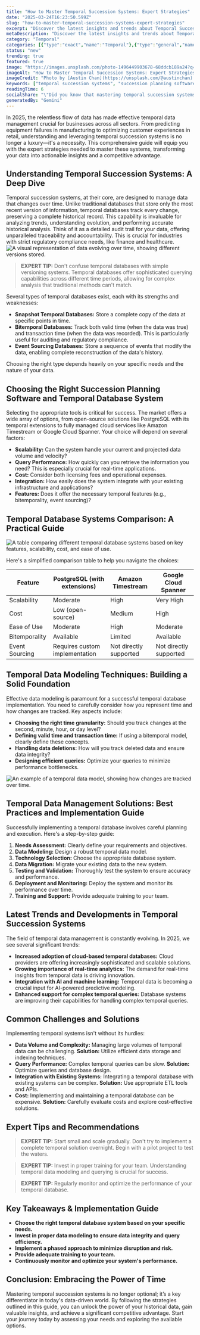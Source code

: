 ```yaml
---
title: "How to Master Temporal Succession Systems: Expert Strategies"
date: "2025-03-24T16:23:50.599Z"
slug: "how-to-master-temporal-succession-systems-expert-strategies"
excerpt: "Discover the latest insights and trends about Temporal Succession Systems. This comprehensive guide covers everything you need to know about Temporal Succession Systems in 2025."
metaDescription: "Discover the latest insights and trends about Temporal Succession Systems. This comprehensive guide covers everything you need to know about Temporal Succe..."
category: "Temporal"
categories: [{"type":"exact","name":"Temporal"},{"type":"general","name":"Computer Science"},{"type":"medium","name":"Data Management"},{"type":"specific","name":"Workflow Automation"},{"type":"niche","name":"Process Mining"}]
status: "new"
trending: true
featured: true
image: "https://images.unsplash.com/photo-1496449903678-68ddcb189a24?q=85&w=1200&fit=max&fm=webp&auto=compress"
imageAlt: "How to Master Temporal Succession Systems: Expert Strategies"
imageCredit: "Photo by [Austin Chan](https://unsplash.com/@austinchan) on Unsplash"
keywords: ["temporal succession systems", "succession planning software", "temporal database systems", "time series database comparison", "best temporal database for [industry]", "temporal data management solutions", "what is temporal succession", "temporal data modeling techniques", "temporal database implementation guide", "choosing a temporal database system"]
readingTime: 6
socialShare: "\"Did you know that mastering temporal succession systems isn't just about storing data; it's about unlocking the hidden power of time itself to drive smarter decisions and gain a competitive edge?\""
generatedBy: "Gemini"
---
```




In 2025, the relentless flow of data has made effective temporal data management crucial for businesses across all sectors.  From predicting equipment failures in manufacturing to optimizing customer experiences in retail, understanding and leveraging temporal succession systems is no longer a luxury—it's a necessity. This comprehensive guide will equip you with the expert strategies needed to master these systems, transforming your data into actionable insights and a competitive advantage.

## Understanding Temporal Succession Systems: A Deep Dive

Temporal succession systems, at their core, are designed to manage data that changes over time. Unlike traditional databases that store only the most recent version of information, temporal databases track every change, preserving a complete historical record. This capability is invaluable for analyzing trends, understanding evolution, and performing accurate historical analysis.  Think of it as a detailed audit trail for your data, offering unparalleled traceability and accountability. This is crucial for industries with strict regulatory compliance needs, like finance and healthcare. ![A visual representation of data evolving over time, showing different versions stored.](https://images.unsplash.com/photo-1451187580459-43490279c0fa?q=85&w=1200&fit=max&fm=webp&auto=compress)

> **EXPERT TIP:** Don't confuse temporal databases with simple versioning systems. Temporal databases offer sophisticated querying capabilities across different time periods, allowing for complex analysis that traditional methods can't match.

Several types of temporal databases exist, each with its strengths and weaknesses:

* **Snapshot Temporal Databases:** Store a complete copy of the data at specific points in time.
* **Bitemporal Databases:** Track both valid time (when the data was true) and transaction time (when the data was recorded).  This is particularly useful for auditing and regulatory compliance.
* **Event Sourcing Databases:** Store a sequence of events that modify the data, enabling complete reconstruction of the data's history.

Choosing the right type depends heavily on your specific needs and the nature of your data.

## Choosing the Right Succession Planning Software and Temporal Database System

Selecting the appropriate tools is critical for success.  The market offers a wide array of options, from open-source solutions like PostgreSQL with its temporal extensions to fully managed cloud services like Amazon Timestream or Google Cloud Spanner.  Your choice will depend on several factors:

* **Scalability:** Can the system handle your current and projected data volume and velocity?
* **Query Performance:** How quickly can you retrieve the information you need?  This is especially crucial for real-time applications.
* **Cost:** Consider both licensing fees and operational expenses.
* **Integration:** How easily does the system integrate with your existing infrastructure and applications?
* **Features:** Does it offer the necessary temporal features (e.g., bitemporality, event sourcing)?

## Temporal Database Systems Comparison: A Practical Guide

![A table comparing different temporal database systems based on key features, scalability, cost, and ease of use.](https://images.unsplash.com/photo-1484417894907-623942c8ee29?q=85&w=1200&fit=max&fm=webp&auto=compress)

Here's a simplified comparison table to help you navigate the choices:

| Feature          | PostgreSQL (with extensions) | Amazon Timestream | Google Cloud Spanner |
|-----------------|-----------------------------|--------------------|-----------------------|
| Scalability      | Moderate                     | High                | Very High              |
| Cost             | Low (open-source)            | Medium              | High                   |
| Ease of Use      | Moderate                     | High                | Moderate              |
| Bitemporality    | Available                    | Limited             | Available              |
| Event Sourcing   | Requires custom implementation | Not directly supported | Not directly supported |

## Temporal Data Modeling Techniques: Building a Solid Foundation

Effective data modeling is paramount for a successful temporal database implementation.  You need to carefully consider how you represent time and how changes are tracked.  Key aspects include:

* **Choosing the right time granularity:**  Should you track changes at the second, minute, hour, or day level?
* **Defining valid time and transaction time:**  If using a bitemporal model, clearly define these concepts.
* **Handling data deletions:**  How will you track deleted data and ensure data integrity?
* **Designing efficient queries:**  Optimize your queries to minimize performance bottlenecks.

![An example of a temporal data model, showing how changes are tracked over time.](https://images.unsplash.com/photo-1517976487492-5750f3195933?q=85&w=1200&fit=max&fm=webp&auto=compress)

## Temporal Data Management Solutions: Best Practices and Implementation Guide

Successfully implementing a temporal database involves careful planning and execution. Here's a step-by-step guide:

1. **Needs Assessment:**  Clearly define your requirements and objectives.
2. **Data Modeling:**  Design a robust temporal data model.
3. **Technology Selection:**  Choose the appropriate database system.
4. **Data Migration:**  Migrate your existing data to the new system.
5. **Testing and Validation:**  Thoroughly test the system to ensure accuracy and performance.
6. **Deployment and Monitoring:**  Deploy the system and monitor its performance over time.
7. **Training and Support:**  Provide adequate training to your team.

## Latest Trends and Developments in Temporal Succession Systems

The field of temporal data management is constantly evolving.  In 2025, we see several significant trends:

* **Increased adoption of cloud-based temporal databases:** Cloud providers are offering increasingly sophisticated and scalable solutions.
* **Growing importance of real-time analytics:**  The demand for real-time insights from temporal data is driving innovation.
* **Integration with AI and machine learning:**  Temporal data is becoming a crucial input for AI-powered predictive modeling.
* **Enhanced support for complex temporal queries:**  Database systems are improving their capabilities for handling complex temporal queries.

## Common Challenges and Solutions

Implementing temporal systems isn't without its hurdles:

* **Data Volume and Complexity:** Managing large volumes of temporal data can be challenging.  **Solution:** Utilize efficient data storage and indexing techniques.
* **Query Performance:** Complex temporal queries can be slow.  **Solution:** Optimize queries and database design.
* **Integration with Existing Systems:** Integrating a temporal database with existing systems can be complex.  **Solution:** Use appropriate ETL tools and APIs.
* **Cost:** Implementing and maintaining a temporal database can be expensive.  **Solution:** Carefully evaluate costs and explore cost-effective solutions.

## Expert Tips and Recommendations

> **EXPERT TIP:** Start small and scale gradually. Don't try to implement a complete temporal solution overnight.  Begin with a pilot project to test the waters.

> **EXPERT TIP:** Invest in proper training for your team.  Understanding temporal data modeling and querying is crucial for success.

> **EXPERT TIP:** Regularly monitor and optimize the performance of your temporal database.

## Key Takeaways & Implementation Guide

* **Choose the right temporal database system based on your specific needs.**
* **Invest in proper data modeling to ensure data integrity and query efficiency.**
* **Implement a phased approach to minimize disruption and risk.**
* **Provide adequate training to your team.**
* **Continuously monitor and optimize your system's performance.**

## Conclusion: Embracing the Power of Time

Mastering temporal succession systems is no longer optional; it’s a key differentiator in today's data-driven world.  By following the strategies outlined in this guide, you can unlock the power of your historical data, gain valuable insights, and achieve a significant competitive advantage.  Start your journey today by assessing your needs and exploring the available options.




